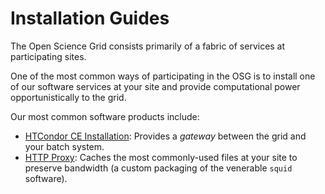 Installation Guides
===================

The Open Science Grid consists primarily of a fabric of services at
participating sites.

One of the most common ways of participating in the OSG is to install
one of our software services at your site and provide computational
power opportunistically to the grid.

Our most common software products include:

* [HTCondor CE Installation](docs/compute-element/HTCondor_CE.md): Provides a _gateway_
  between the grid and your batch system.
* [HTTP Proxy](docs/data/frontier-squid.md): Caches the most commonly-used files at your
  site to preserve bandwidth (a custom packaging of the venerable `squid` software).

